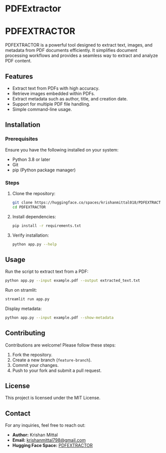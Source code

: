 # PDFExtractor
# PDFEXTRACTOR

PDFEXTRACTOR is a powerful tool designed to extract text, images, and metadata from PDF documents efficiently. It simplifies document processing workflows and provides a seamless way to extract and analyze PDF content.

## Features
- Extract text from PDFs with high accuracy.
- Retrieve images embedded within PDFs.
- Extract metadata such as author, title, and creation date.
- Support for multiple PDF file handling.
- Simple command-line usage.

## Installation

### Prerequisites
Ensure you have the following installed on your system:
- Python 3.8 or later
- Git
- pip (Python package manager)

### Steps
1. Clone the repository:
   ```sh
   git clone https://huggingface.co/spaces/krishanmittal018/PDFEXTRACTOR
   cd PDFEXTRACTOR
   ```
2. Install dependencies:
   ```sh
   pip install -r requirements.txt
   ```
3. Verify installation:
   ```sh
   python app.py --help
   ```

## Usage
Run the script to extract text from a PDF:
```sh
python app.py --input example.pdf --output extracted_text.txt
```

Run on stramlit:
```sh
streamlit run app.py
```

Display metadata:
```sh
python app.py --input example.pdf --show-metadata
```

## Contributing
Contributions are welcome! Please follow these steps:
1. Fork the repository.
2. Create a new branch (`feature-branch`).
3. Commit your changes.
4. Push to your fork and submit a pull request.

## License
This project is licensed under the MIT License.

## Contact
For any inquiries, feel free to reach out:
- **Author:** Krishan Mittal
- **Email:** krishanmittal798@gmail.com
- **Hugging Face Space:** [PDFEXTRACTOR](https://huggingface.co/spaces/krishanmittal018/PDFEXTRACTOR)




